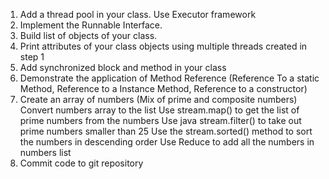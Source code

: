 1. Add a thread pool in your class. Use Executor framework
2. Implement the Runnable Interface.
3. Build list of objects of your class.
4. Print attributes of your class objects using multiple threads created in step 1
5. Add synchronized block and method in your class
6. Demonstrate the application of Method Reference (Reference To a static Method, Reference to a Instance Method, Reference to a constructor)
7. Create an array of numbers (Mix of prime and composite numbers)
   Convert numbers array to the list
   Use stream.map() to get the list of prime numbers from the numbers
   Use java stream.filter() to take out prime numbers smaller than 25
   Use the stream.sorted() method to sort the numbers in descending order
   Use Reduce to add all the numbers in numbers list
8. Commit code to git repository